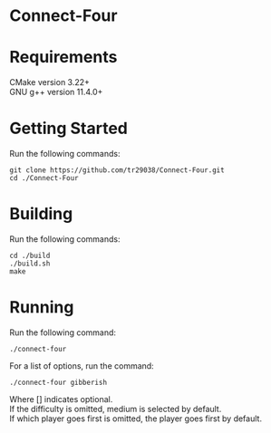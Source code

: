 # Connect-Four
# Requirements
CMake version 3.22+  
GNU g++ version 11.4.0+  

# Getting Started
Run the following commands:  
```
git clone https://github.com/tr29038/Connect-Four.git
cd ./Connect-Four
```

# Building
Run the following commands:  
```
cd ./build
./build.sh
make
```

# Running
Run the following command:  
```
./connect-four
```

For a list of options, run the command:  
```
./connect-four gibberish
```
Where [] indicates optional.  
If the difficulty is omitted, medium is selected by default.  
If which player goes first is omitted, the player goes first by default.  

